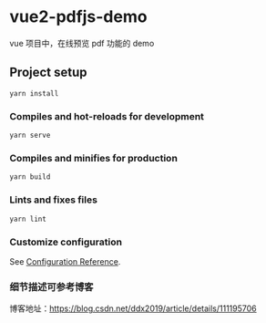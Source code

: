 # vue2-pdfjs-demo

vue 项目中，在线预览 pdf 功能的 demo

## Project setup

```
yarn install
```

### Compiles and hot-reloads for development

```
yarn serve
```

### Compiles and minifies for production

```
yarn build
```

### Lints and fixes files

```
yarn lint
```

### Customize configuration

See [Configuration Reference](https://cli.vuejs.org/config/).

### 细节描述可参考博客

博客地址：https://blog.csdn.net/ddx2019/article/details/111195706
